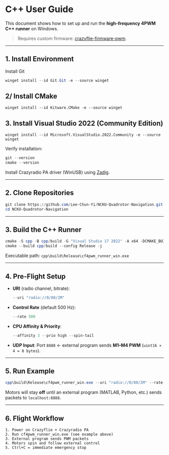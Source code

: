 # C++ User Guide

This document shows how to set up and run the **high-frequency 4PWM C++ runner** on Windows.

> Requires custom firmware: [crazyflie-firmware-pwm](https://github.com/Lee-Chun-Yi/crazyflie-firmware-pwm).

---

## 1. Install Environment

Install Git

```powershell
winget install --id Git.Git -e --source winget
```

## 2/ Install CMake

```
winget install --id Kitware.CMake -e --source winget
```

## 3. Install Visual Studio 2022 (Community Edition)

```
winget install --id Microsoft.VisualStudio.2022.Community -e --source winget
```

Verify installation:

```powershell
git --version
cmake --version
```

Install Crazyradio PA driver (WinUSB) using [Zadig](https://zadig.akeo.ie/).

---

## 2. Clone Repositories

```powershell
git clone https://github.com/Lee-Chun-Yi/NCKU-Quadrotor-Navigation.git
cd NCKU-Quadrotor-Navigation
```

---

## 3. Build the C++ Runner

```powershell
cmake -S cpp -B cpp/build -G "Visual Studio 17 2022" -A x64 -DCMAKE_BUILD_TYPE=Release
cmake --build cpp/build --config Release -j
```

Executable path:
`cpp\build\Release\cf4pwm_runner_win.exe`

---

## 4. Pre-Flight Setup

* **URI** (radio channel, bitrate):

  ```powershell
  --uri "radio://0/80/2M"
  ```
* **Control Rate** (default 500 Hz):

  ```powershell
  --rate 500
  ```
* **CPU Affinity & Priority**:

  ```powershell
  --affinity 3 --prio high --spin-tail
  ```
* **UDP Input**:
  Port `8888` ← external program sends **M1–M4 PWM** (`uint16 × 4 = 8 bytes`).

---

## 5. Run Example

```powershell
cpp\build\Release\cf4pwm_runner_win.exe --uri "radio://0/80/2M" --rate 500 --affinity 3 --prio high --spin-tail
```

Motors will stay **off** until an external program (MATLAB, Python, etc.) sends packets to `localhost:8888`.

---

## 6. Flight Workflow

```text
1. Power on Crazyflie + Crazyradio PA
2. Run cf4pwm_runner_win.exe (see example above)
3. External program sends PWM packets
4. Motors spin and follow external control
5. Ctrl+C = immediate emergency stop
```


